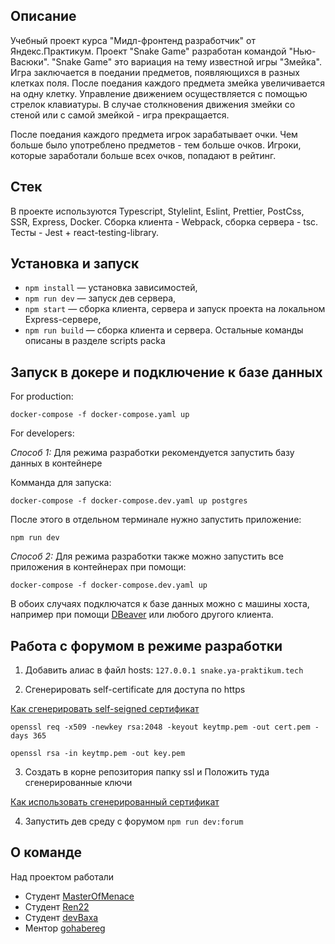 ## Описание

Учебный проект курса "Мидл-фронтенд разработчик" от Яндекс.Практикум.
Проект "Snake Game" разработан командой "Нью-Васюки".
"Snake Game" это вариация на тему известной игры "Змейка".
Игра заключается в поедании предметов, появляющихся в разных клетках поля.
После поедания каждого предмета змейка увеличивается на одну клетку.
Управление движением осуществляется с помощью стрелок клавиатуры.
В случае столкновения движения змейки со стеной или с самой змейкой - игра прекращается.

После поедания каждого предмета игрок зарабатывает очки.
Чем больше было употреблено предметов - тем больше очков.
Игроки, которые заработали больше всех очков, попадают в рейтинг.

## Стек

В проекте используются Typescript, Stylelint, Eslint, Prettier, PostCss, SSR, Express, Docker. Сборка клиента - Webpack, сборка сервера - tsc.
Тесты - Jest + react-testing-library.

## Установка и запуск

- `npm install` — установка зависимостей,
- `npm run dev` — запуск дев сервера,
- `npm start` — сборка клиента, сервера и запуск проекта на локальном Express-сервере,
- `npm run build` — сборка клиента и сервера.
  Остальные команды описаны в разделе scripts packa

## Запуск в докере и подключение к базе данных
For production:

`docker-compose -f docker-compose.yaml up`

For developers:

*Способ 1:*
Для режима разработки рекомендуется запустить базу данных в контейнере 

Комманда для запуска:

`docker-compose -f docker-compose.dev.yaml up postgres`

После этого в отдельном терминале нужно запустить приложение:

`npm run dev`

*Способ 2:*
Для режима разработки также можно запустить все приложения в контейнерах при помощи:

`docker-compose -f docker-compose.dev.yaml up`

В обоих случаях подключатся к базе данных можно с машины хоста, например при помощи [DBeaver](https://dbeaver.io) или любого другого клиента.

## Работа с форумом в режиме разработки

1. Добавить алиас в файл hosts: 
`127.0.0.1 snake.ya-praktikum.tech`

2. Сгенерировать self-certificate для доступа по https 

[Как сгенерировать self-seigned сертификат](https://stackoverflow.com/questions/21397809/create-a-trusted-self-signed-ssl-cert-for-localhost-for-use-with-express-node)

`openssl req -x509 -newkey rsa:2048 -keyout keytmp.pem -out cert.pem -days 365`

`openssl rsa -in keytmp.pem -out key.pem`

3. Создать в корне репозитория папку ssl и Положить туда сгенерированные ключи

[Как использовать сгенерированный сертификат](https://blog.postman.com/using-self-signed-certificates-with-postman/)

4. Запустить дев среду с форумом
`npm run dev:forum`

## О команде

Над проектом работали

- Студент [MasterOfMenace](https://github.com/MasterOfMenace)
- Студент [Ren22](https://github.com/Ren22)
- Студент [devBaxa](https://github.com/devBaxa)
- Ментор [gohabereg](https://github.com/gohabereg)
